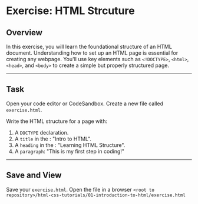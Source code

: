 # Exercise: HTML Strcuture

## Overview

In this exercise, you will learn the foundational structure of an HTML document. Understanding how to set up an HTML page is essential for creating any webpage. You'll use key elements such as `<!DOCTYPE>`, `<html>`, `<head>`, and `<body>` to create a simple but properly structured page.

---

## Task

Open your code editor or CodeSandbox.
Create a new file called `exercise.html`.

Write the HTML structure for a page with:
1. A `DOCTYPE` declaration.
2. A `title` in the <head>: "Intro to HTML".
3. A `heading` in the <body>: "Learning HTML Structure".
4. A `paragraph`: "This is my first step in coding!"

---

## Save and View

Save your `exercise.html`.
Open the file in a browser `<root to repository>/html-css-tutorials/01-introduction-to-html/exercise.html`
